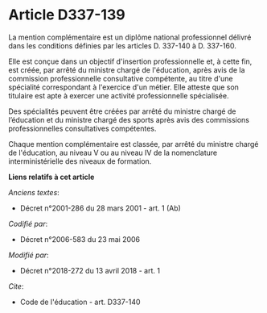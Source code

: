 # Article D337-139

La mention complémentaire est un diplôme national professionnel délivré dans les conditions définies par les articles D.
337-140 à D. 337-160.

Elle est conçue dans un objectif d'insertion professionnelle et, à cette fin, est créée, par arrêté du ministre chargé de
l'éducation, après avis de la commission professionnelle consultative compétente, au titre d'une spécialité correspondant à
l'exercice d'un métier. Elle atteste que son titulaire est apte à exercer une activité professionnelle spécialisée.

Des spécialités peuvent être créées par arrêté du ministre chargé de l’éducation et du ministre chargé des sports après avis
des commissions professionnelles consultatives compétentes.

Chaque mention complémentaire est classée, par arrêté du ministre chargé de l'éducation, au niveau V ou au niveau IV de la
nomenclature interministérielle des niveaux de formation.

**Liens relatifs à cet article**

_Anciens textes_:

  - Décret n°2001-286 du 28 mars 2001 - art. 1 (Ab)

_Codifié par_:

  - Décret n°2006-583 du 23 mai 2006

_Modifié par_:

  - Décret n°2018-272 du 13 avril 2018 - art. 1

_Cite_:

  - Code de l'éducation - art. D337-140
